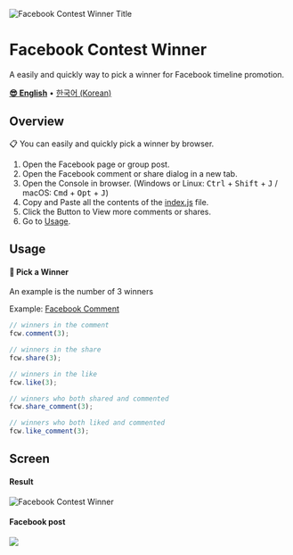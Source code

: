 ![Facebook Contest Winner Title](https://1.bp.blogspot.com/-C6_kRLuy3m4/W2l4tkUWmlI/AAAAAAAANGM/0SvXoYTyksEhRG0ipEz0pgppd-YL4QP3ACLcBGAs/s1600/facebook-contest-winner-title.png)

# Facebook Contest Winner
A easily and quickly way to pick a winner for Facebook timeline promotion.

**[😎 English](readme-en.md)** • [한국어 (Korean)](readme-ko.md)

## Overview

📋 You can easily and quickly pick a winner by browser.
1. Open the Facebook page or group post.
2. Open the Facebook comment or share dialog in a new tab.
3. Open the Console in browser. (Windows or Linux: <kbd>Ctrl</kbd> + <kbd>Shift</kbd> + <kbd>J</kbd> / macOS: <kbd>Cmd</kbd> + <kbd>Opt</kbd> + <kbd>J</kbd>)
4. Copy and Paste all the contents of the [index.js](https://raw.githubusercontent.com/gaerae/facebook-contest-winner/master/index.js) file.
5. Click the Button to View more comments or shares.
6. Go to [Usage](#usage).

## Usage

#### 🎉 Pick a Winner
An example is the number of 3 winners

Example: [Facebook Comment](https://www.facebook.com/zuck/posts/10105044271137001)

```javascript
// winners in the comment
fcw.comment(3);

// winners in the share
fcw.share(3);

// winners in the like
fcw.like(3);

// winners who both shared and commented
fcw.share_comment(3);

// winners who both liked and commented
fcw.like_comment(3);
```

## Screen
#### Result
![Facebook Contest Winner](https://4.bp.blogspot.com/-2ueejgjX-xo/W2l2vZSYlWI/AAAAAAAANGA/DhgO9pnAeoocSia-LN3n-T23IonWYVzLgCLcBGAs/s1600/facebook-contest-winner.png)

#### Facebook post
![](https://4.bp.blogspot.com/-8lNuqe8NPVc/W2l8YJyvohI/AAAAAAAANGY/a4C2k7sordUvxfMCgf6xbYJhjlXUmdtpwCLcBGAs/s1600/facebook-contest-winner-timeline.png)
